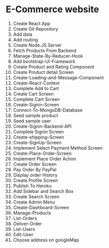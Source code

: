 # E-Commerce website
1. Create React App
2. Create Git Repository
3. Add data
5. Add routing
6. Create Node.JS Server
7. Fetch Products From Backend
8. Manage-State-By-Reducer-Hook
9. Add bootstrap-UI-Framework
10. Create Product and Rating Component
11. Create Product detail Screen
12. Create-Loading-and-Message-Component
13. Create-React-Context
14. Complete Add to Cart
15. Create Cart Screen
16. Complete Cart Screen
17. Create-Signin-Screen
18. Connect-To-MongoDB-Database
19. Seed sample product
20. Seed sample user
21. Create-Signin-Backend-API
22. Complete Signin Screen
23. Create-shipping-Screen
24. Create-SignUp-Screen
25. Implement Select Payment Method Screen
26. Create-Place-Order-Screen
27. Implement Place Order Action
28. Create Order Screen
29. Pay Order By PayPal
30. Display order History
31. Create Profile Screen
32. Publish To Heroku
33. Add Sidebar and Search Box
34. Create Search Screen
35. Create Admin Menu
36. Create-Dashboard-Screen
37. Manage-Products
38. List-Orders
39. Deliver-Order
40. List-Users
41. Edit-User
42. Choose address on googleMap


